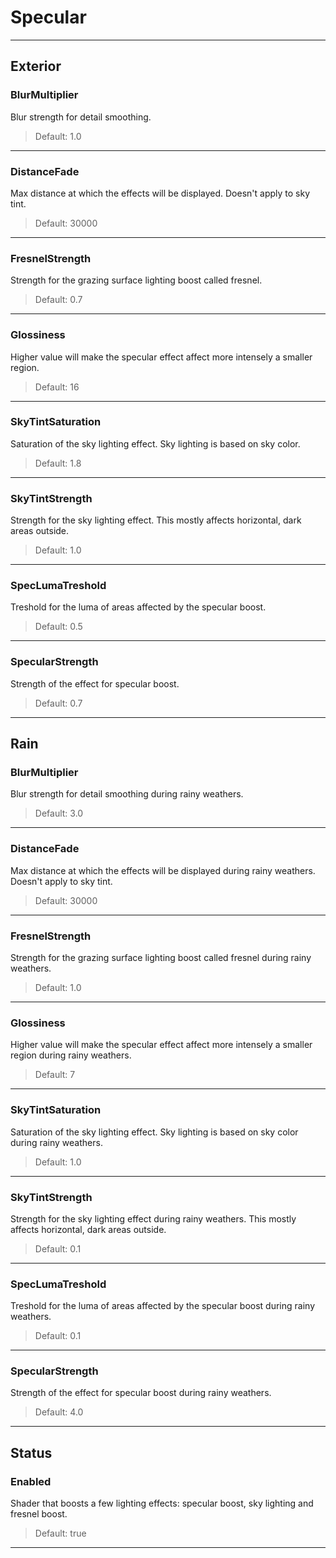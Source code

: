 # Specular

---

## Exterior

### BlurMultiplier

Blur strength for detail smoothing.

>Default: 1.0

---

### DistanceFade

Max distance at which the effects will be displayed. Doesn't apply to sky tint.

>Default: 30000

---

### FresnelStrength

Strength for the grazing surface lighting boost called fresnel.

>Default: 0.7

---

### Glossiness

Higher value will make the specular effect affect more intensely a smaller region.

>Default: 16

---

### SkyTintSaturation

Saturation of the sky lighting effect. Sky lighting is based on sky color.

>Default: 1.8

---

### SkyTintStrength

Strength for the sky lighting effect. This mostly affects horizontal, dark areas outside.

>Default: 1.0

---

### SpecLumaTreshold

Treshold for the luma of areas affected by the specular boost.

>Default: 0.5

---

### SpecularStrength

Strength of the effect for specular boost.

>Default: 0.7

---

## Rain

### BlurMultiplier

Blur strength for detail smoothing during rainy weathers.

>Default: 3.0

---

### DistanceFade

Max distance at which the effects will be displayed during rainy weathers. Doesn't apply to sky tint.

>Default: 30000

---

### FresnelStrength

Strength for the grazing surface lighting boost called fresnel during rainy weathers.

>Default: 1.0

---

### Glossiness

Higher value will make the specular effect affect more intensely a smaller region during rainy weathers.

>Default: 7

---

### SkyTintSaturation

Saturation of the sky lighting effect. Sky lighting is based on sky color during rainy weathers.

>Default: 1.0

---

### SkyTintStrength

Strength for the sky lighting effect during rainy weathers. This mostly affects horizontal, dark areas outside.

>Default: 0.1

---

### SpecLumaTreshold

Treshold for the luma of areas affected by the specular boost during rainy weathers.

>Default: 0.1

---

### SpecularStrength

Strength of the effect for specular boost during rainy weathers.

>Default: 4.0

---

## Status

### Enabled

Shader that boosts a few lighting effects: specular boost, sky lighting and fresnel boost.

>Default: true

---
